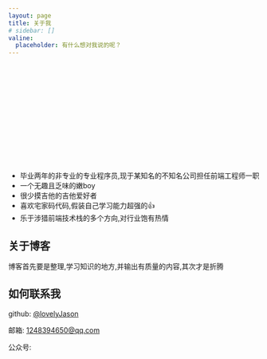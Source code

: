 ```yaml
---
layout: page
title: 关于我
# sidebar: []
valine:
  placeholder: 有什么想对我说的呢？
---
```


<div style="width: 200px;height: 200px;background: url(https://cdn.jsdelivr.net/gh/lovelyJason/cdn-gallery/img/whoami.jpeg) no-repeat;background-size: contain"></div>

+ 毕业两年的非专业的专业程序员,现于某知名的不知名公司担任前端工程师一职
+ 一个无趣且乏味的嫩boy
+ 很少摸吉他的吉他爱好者
+ 喜欢宅家码代码,假装自己学习能力超强的👍
+ 乐于涉猎前端技术栈的多个方向,对行业饱有热情

## 关于博客

博客首先要是整理,学习知识的地方,并输出有质量的内容,其次才是折腾

## 如何联系我

github: [@lovelyJason](https://github.com/lovelyJason)

邮箱: [1248394650@qq.com](http://mail.qq.com/cgi-bin/qm_share?t=qm_mailme&email=1248394650@qq.com)

<div style="position: relative;z-index: 10">
  <span>公众号: </span><i class="iconfont icon-erweima"></i>
  <div id="gongzhonghao" alt="">
</div>
